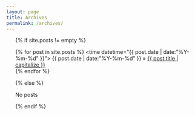 ```yaml
---
layout: page
title: Archives
permalink: /archives/
---
```


<ul class="tags-box">

{% if site.posts != empty %}

  {% for post in site.posts %}
    <time datetime="{{ post.date | date:"%Y-%m-%d" }}">
      {{ post.date | date:"%Y-%m-%d" }}
    </time>
    &raquo; <a href="{{ site.baseurl }}{{ post.url }}">{{ post.title | capitalize }}</a><br />
  {% endfor %}

{% else %}

  <span>No posts</span>

{% endif %}

</ul>
